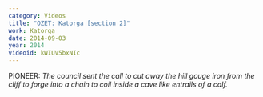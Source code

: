 ```yaml
---
category: Videos
title: "OZET: Katorga [section 2]"
work: Katorga
date: 2014-09-03
year: 2014
videoid: kWIUV5bxNIc
---
```


PIONEER: <em>The council sent the call to cut away the hill gouge iron from the cliff to forge into a chain to coil inside a cave like entrails of a calf.</em>
